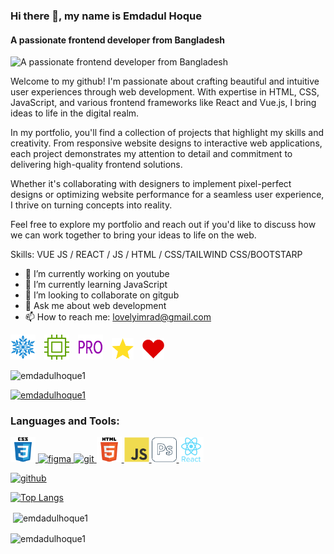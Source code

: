  ### Hi there 👋, my name is Emdadul Hoque
####  A passionate frontend developer from Bangladesh
![ A passionate frontend developer from Bangladesh]( https://scontent.fdac2-2.fna.fbcdn.net/v/t39.30808-6/434560732_435248328983268_7722741539986212601_n.jpg?_nc_cat=102&ccb=1-7&_nc_sid=5f2048&_nc_eui2=AeFxOKjZXPZh0P2TWdH8rpFxuVjy2s3nxuq5WPLazefG6iR_H7ovaXiQPvvyD56p8cogfE2G8G0pZm-YUaI7omXU&_nc_ohc=6In-ICLEMA4AX84d9mW&_nc_zt=23&_nc_ht=scontent.fdac2-2.fna&oh=00_AfB2d4DCmDaI94_gDYHVEPpZkeuK9-okRgr3LYuL7tq3hg&oe=660F4C4D)

Welcome to my  github! I'm passionate about crafting beautiful and intuitive user experiences through web development. With expertise in HTML, CSS, JavaScript, and various frontend frameworks like React and Vue.js, I bring ideas to life in the digital realm.

In my portfolio, you'll find a collection of projects that highlight my skills and creativity. From responsive website designs to interactive web applications, each project demonstrates my attention to detail and commitment to delivering high-quality frontend solutions.

Whether it's collaborating with designers to implement pixel-perfect designs or optimizing website performance for a seamless user experience, I thrive on turning concepts into reality.

Feel free to explore my portfolio and reach out if you'd like to discuss how we can work together to bring your ideas to life on the web. 

Skills: VUE JS / REACT / JS / HTML / CSS/TAILWIND CSS/BOOTSTARP

- 🔭 I’m currently working on youtube 
- 🌱 I’m currently learning JavaScript 
- 👯 I’m looking to collaborate on gitgub 
- 💬 Ask me about web development 
- 📫 How to reach me: lovelyimrad@gmail.com 


 

<a href='https://archiveprogram.github.com/'><img src='https://raw.githubusercontent.com/acervenky/animated-github-badges/master/assets/acbadge.gif' width='40' height='40'></a> <a href='https://docs.github.com/en/developers'><img src='https://raw.githubusercontent.com/acervenky/animated-github-badges/master/assets/devbadge.gif' width='40' height='40'></a> <a href='https://github.com/pricing'><img src='https://raw.githubusercontent.com/acervenky/animated-github-badges/master/assets/pro.gif' width='40' height='40'></a> <a href='https://stars.github.com/'><img src='https://raw.githubusercontent.com/acervenky/animated-github-badges/master/assets/starbadge.gif' width='35' height='35'></a> <a href='https://docs.github.com/en/github/supporting-the-open-source-community-with-github-sponsors'><img src='https://raw.githubusercontent.com/acervenky/animated-github-badges/master/assets/sponsorbadge.gif' width='35' height='35'></a> 

<p align="left"> <img src="https://komarev.com/ghpvc/?username=emdadulhoque1&label=Profile%20views&color=0e75b6&style=flat" alt="emdadulhoque1" /> </p>

<p align="left"> <a href="https://github.com/ryo-ma/github-profile-trophy"><img src="https://github-profile-trophy.vercel.app/?username=emdadulhoque1" alt="emdadulhoque1" /></a> </p>

 

 
<p align="left">
</p>

<h3 align="left">Languages and Tools:</h3>
<p align="left"> <a href="https://www.w3schools.com/css/" target="_blank" rel="noreferrer"> <img src="https://raw.githubusercontent.com/devicons/devicon/master/icons/css3/css3-original-wordmark.svg" alt="css3" width="40" height="40"/> </a> <a href="https://www.figma.com/" target="_blank" rel="noreferrer"> <img src="https://www.vectorlogo.zone/logos/figma/figma-icon.svg" alt="figma" width="40" height="40"/> </a> <a href="https://git-scm.com/" target="_blank" rel="noreferrer"> <img src="https://www.vectorlogo.zone/logos/git-scm/git-scm-icon.svg" alt="git" width="40" height="40"/> </a> <a href="https://www.w3.org/html/" target="_blank" rel="noreferrer"> <img src="https://raw.githubusercontent.com/devicons/devicon/master/icons/html5/html5-original-wordmark.svg" alt="html5" width="40" height="40"/> </a> <a href="https://developer.mozilla.org/en-US/docs/Web/JavaScript" target="_blank" rel="noreferrer"> <img src="https://raw.githubusercontent.com/devicons/devicon/master/icons/javascript/javascript-original.svg" alt="javascript" width="40" height="40"/> </a> <a href="https://www.photoshop.com/en" target="_blank" rel="noreferrer"> <img src="https://raw.githubusercontent.com/devicons/devicon/master/icons/photoshop/photoshop-line.svg" alt="photoshop" width="40" height="40"/> </a> <a href="https://reactjs.org/" target="_blank" rel="noreferrer"> <img src="https://raw.githubusercontent.com/devicons/devicon/master/icons/react/react-original-wordmark.svg" alt="react" width="40" height="40"/> </a> </p>

[<img src='https://cdn.jsdelivr.net/npm/simple-icons@3.0.1/icons/github.svg' alt='github' height='40'>](https://github.com/EmdadulHoque1)  

[![Top Langs](https://github-readme-stats.vercel.app/api/top-langs/?username=EmdadulHoque1)](https://github.com/anuraghazra/github-readme-stats)

<p>&nbsp;<img align="center" src="https://github-readme-stats.vercel.app/api?username=emdadulhoque1&show_icons=true&locale=en" alt="emdadulhoque1" /></p>

<p><img align="center" src="https://github-readme-streak-stats.herokuapp.com/?user=emdadulhoque1&" alt="emdadulhoque1" /></p>
